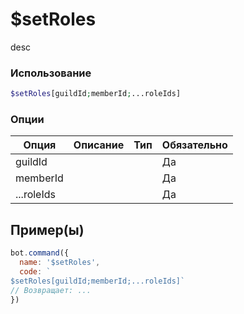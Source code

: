 # $setRoles
desc
### Использование
```php
$setRoles[guildId;memberId;...roleIds]
```

### Опции

| Опция | Описание | Тип | Обязательно |
|--------|-------------|------|----------|
| guildId |  |  | Да | 
| memberId |  |  | Да | 
| ...roleIds |  |  | Да |
## Пример(ы)

```javascript
bot.command({
  name: '$setRoles',
  code: `
$setRoles[guildId;memberId;...roleIds]`
// Возвращает: ...
})
```